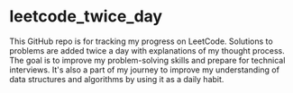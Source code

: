 # leetcode_twice_day
This GitHub repo is for tracking my progress on LeetCode. Solutions to problems are added twice a day with explanations of my thought process. The goal is to improve my problem-solving skills and prepare for technical interviews. It's also a part of my journey to improve my understanding of data structures and algorithms by using it as a daily habit.

